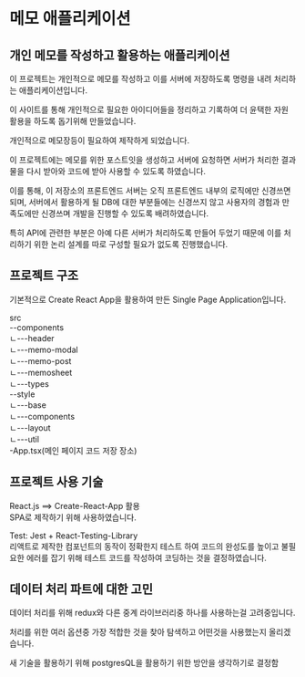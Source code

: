 # 메모 애플리케이션

## 개인 메모를 작성하고 활용하는 애플리케이션

이 프로젝트는 개인적으로 메모를 작성하고 이를 서버에 저장하도록 명령을 내려 처리하는 애플리케이션입니다.  

이 사이트를 통해 개인적으로 필요한 아이디어들을 정리하고 기록하여 더 윤택한 자원 활용을 하도록 돕기위해 만들었습니다.  

개인적으로 메모장등이 필요하여 제작하게 되었습니다.

이 프로젝트에는 메모를 위한 포스트잇을 생성하고 서버에 요청하면 서버가 처리한 결과물을 다시 받아와 코드에 받아 사용할 수 있도록 하였습니다.  

이를 통해, 이 저장소의 프론트엔드 서버는 오직 프론트엔드 내부의 로직에만 신경쓰면 되며, 서버에서 활용하게 될 DB에 대한 부분들에는 신경쓰지 않고 사용자의 경험과 만족도에만 신경쓰며 개발을 진행할 수 있도록 배려하였습니다.

특히 API에 관련한 부분은 아예 다른 서버가 처리하도록 만들어 두었기 때문에 이를 처리하기 위한 논리 설계를 따로 구성할 필요가 없도록 진행했습니다.  

## 프로젝트 구조

기본적으로 Create React App을 활용하여 만든 Single Page Application입니다.

src  
--components  
ㄴ---header  
ㄴ---memo-modal  
ㄴ---memo-post  
ㄴ---memosheet  
ㄴ---types  
--style  
ㄴ---base  
ㄴ---components  
ㄴ---layout  
ㄴ---util  
-App.tsx(메인 페이지 코드 저장 장소)

## 프로젝트 사용 기술

React.js ==> Create-React-App 활용  
SPA로 제작하기 위해 사용하였습니다.
  
Test: Jest + React-Testing-Library  
리액트로 제작한 컴포넌트의 동작이 정확한지 테스트 하여 코드의 완성도를 높이고 불필요한 에러를 잡기 위해 테스트 코드를 작성하여 코딩하는 것을 결정하였습니다.  

## 데이터 처리 파트에 대한 고민

데이터 처리를 위해 redux와 다른 중계 라이브러리중 하나를 사용하는걸 고려중입니다.

처리를 위한 여러 옵션중 가장 적합한 것을 찾아 탐색하고 어떤것을 사용했는지 올리겠습니다.

새 기술을 활용하기 위해 postgresQL을 활용하기 위한 방안을 생각하기로 결정함
